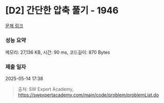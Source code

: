 # [D2] 간단한 압축 풀기 - 1946 

[문제 링크](https://swexpertacademy.com/main/code/problem/problemDetail.do?contestProbId=AV5PmkDKAOMDFAUq) 

### 성능 요약

메모리: 27,136 KB, 시간: 90 ms, 코드길이: 870 Bytes

### 제출 일자

2025-05-14 17:38



> 출처: SW Expert Academy, https://swexpertacademy.com/main/code/problem/problemList.do
